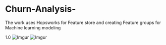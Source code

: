 # Churn-Analysis-
The work uses Hopsworks for Feature store and creating Feature groups for Machine learning modeling 

1.0 
![Imgur](https://imgur.com/bAbElk1.jpg)
![Imgur](https://imgur.com/jE9KN4e.jpg)
